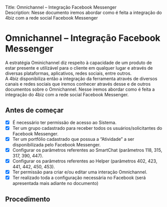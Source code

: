 Title: Omnichannel – Integração Facebook Messenger  
Description: Nesse documento iremos abordar como é feita a integração do 4biz com a rede social Facebook Messenger

# Omnichannel – Integração Facebook Messenger

A estratégia Ominichannel diz respeito à capacidade de um produto de estar presente e utilizável para o cliente em qualquer lugar e através de diversas plataformas, aplicativos, redes sociais, entre outros.  
A 4biz disponibiliza então a integração da ferramenta através de diversos canais e redes sociais que iremos conhecer através desse e de outros documentos sobre o Omnichannel. Nesse iremos abordar como é feita a integração do 4biz com a rede social Facebook Messenger.

## Antes de começar

- [x] É necessário ter permissão de acesso ao Sistema.
- [x] Ter um grupo cadastrado para receber todos os usuários/solicitantes do Facebook Messenger.
- [x] Ter um portfólio cadastrado que possua a “Atividade” a ser disponibilizada pelo Facebook Messenger.
- [x] Configurar os parâmetros referentes ao SmartChat (parâmetros 118, 315, 317, 390, 447).
- [x] Configurar os parâmetros referentes ao Helper (parâmetros 402, 423, 441, 442, 450, 453).
- [x] Ter permissão para criar e/ou editar uma interação Omnichannel.
- [x] Ter realizado toda a configuração necessária no Facebook (será apresentada mais adiante no documento)

## Procedimento
